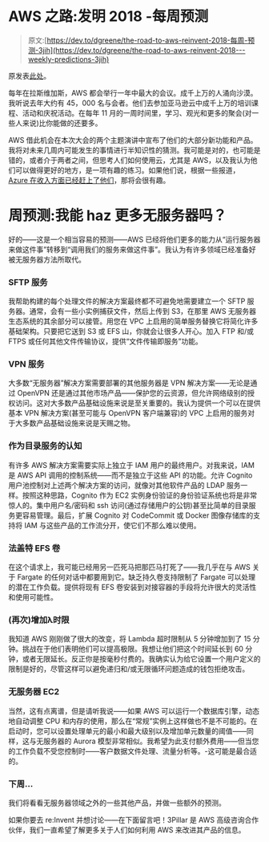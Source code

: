 # AWS 之路:发明 2018 -每周预测

> 原文:[https://dev.to/dgreene/the-road-to-aws-reinvent-2018-每周-预测-3jih](https://dev.to/dgreene/the-road-to-aws-reinvent-2018---weekly-predictions-3jih)

原发表[此处](https://goo.gl/eBFSjQ)。

每年在拉斯维加斯，AWS 都会举行一年中最大的会议。成千上万的人涌向沙漠。我听说去年大约有 45，000 名与会者。他们去参加亚马逊云中成千上万的培训课程、活动和庆祝活动。在每年 11 月的一周时间里，学习、观光和更多的聚会(对一些人来说)比你能做的还要多。

AWS 借此机会在本次大会的两个主题演讲中宣布了他们的大部分新功能和产品。我将对未来几周内可能发生的事情进行半知识性的猜测。我可能是对的，也可能是错的，或者介于两者之间，但思考人们如何使用云，尤其是 AWS，以及我认为他们可以做得更好的地方，是一项有趣的练习。如果他们说，根据一些报道， [Azure 在收入方面已经赶上了他们](https://www.forbes.com/sites/bobevans1/2018/04/27/microsoft-tops-amazon-in-q1-cloud-revenue-6-0-billion-to-5-44-billion-ibm-third-at-4-2-billion/#6274d30d5d4b)，那将会很有趣。

# 周预测:我能 haz 更多无服务器吗？

好的——这是一个相当容易的预测——AWS 已经将他们更多的能力从“运行服务器来做这件事”转移到“调用我们的服务来做这件事”。我认为有许多领域已经准备好被无服务器方法所取代。

### SFTP 服务

我帮助构建的每个处理文件的解决方案最终都不可避免地需要建立一个 SFTP 服务器。通常，会有一些小实例捕获文件，然后上传到 S3，在那里 AWS 无服务器生态系统的其余部分可以接管。用您在 VPC 上启用的简单服务替换它将简化许多基础架构。只要把它送到 S3 或 EFS 山，你就会让很多人开心。加入 FTP 和/或 FTPS 或任何其他文件传输协议，提供“文件传输即服务”功能。

### VPN 服务

大多数“无服务器”解决方案需要部署的其他服务器是 VPN 解决方案——无论是通过 OpenVPN 还是通过其他市场产品——保护您的云资源，但允许网络级别的授权访问。这对大多数产品基础设施来说是至关重要的。我认为提供一个可以在提供基本 VPN 解决方案(甚至可能与 OpenVPN 客户端兼容)的 VPC 上启用的服务对于大多数产品基础设施来说是天赐之物。

### 作为目录服务的认知

有许多 AWS 解决方案需要实际上独立于 IAM 用户的最终用户。对我来说，IAM 是 AWS API 调用的控制系统——而不是独立于这些 API 的功能。允许 Cognito 用户池控制对上述两个解决方案的访问，就像对其他软件产品的 LDAP 服务一样。按照这种思路，Cognito 作为 EC2 实例身份验证的身份验证系统也将是非常惊人的。集中用户名/密码和 ssh 访问(通过存储用户的公钥)甚至比简单的目录服务更容易管理。最后，扩展 Cognito 对 CodeCommit 或 Docker 图像存储库的支持将 IAM 与这些产品的工作流分开，使它们不那么难以使用。

### 法盖特 EFS 卷

在这个请求上，我可能已经用另一匹死马把那匹马打死了——我几乎在与 AWS 关于 Fargate 的任何对话中都要用到它。缺乏持久卷支持限制了 Fargate 可以处理的潜在工作负载。提供将现有 EFS 卷安装到对接容器的手段将允许很大的灵活性和使用可能性。

### (再次)增加λ时限

我知道 AWS 刚刚做了很大的改变，将 Lambda 超时限制从 5 分钟增加到了 15 分钟。挑战在于他们表明他们可以提高极限。我想让他们把这个时间延长到 60 分钟，或者无限延长。反正你是按毫秒付费的。我确实认为给它设置一个用户定义的限制是好的，尽管这样可以避免递归和/或无限循环问题造成的钱包拒绝攻击。

### 无服务器 EC2

当然，这有点离谱，但是请听我说——如果 AWS 可以运行一个数据库引擎，动态地自动调整 CPU 和内存的使用，那么在“常规”实例上这样做也不是不可能的。在启动时，您可以设置处理单元的最小和最大级别以及增加单元数量的阈值——同样，这与无服务器的 Aurora 模型非常相似。我希望为此支付额外费用——但当您的工作负载不受您控制时——客户数据文件处理、流量分析等。-这可能是最合适的。

### 下周…

我们将看看无服务器领域之外的一些其他产品，并做一些额外的预测。

如果你要去 re:Invent 并想讨论——在下面留言吧！3Pillar 是 AWS 高级咨询合作伙伴，我们一直希望了解更多关于人们如何利用 AWS 来改进其产品的信息。